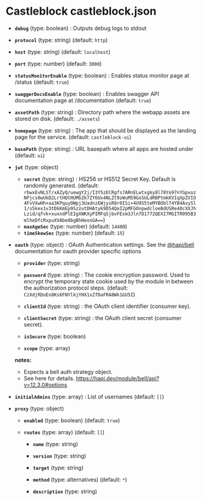 # Castleblock castleblock.json

- **`debug`** (type: boolean) : Outputs debug logs to stdout

- **`protocol`** (type: string)
  (default: `http`)
- **`host`** (type: string)
  (default: `localhost`)
- **`port`** (type: number)
  (default: `3000`)
- **`statusMonitorEnable`** (type: boolean) : Enables status monitor page at /status
  (default: `true`)
- **`swaggerDocsEnable`** (type: boolean) : Enables swagger API documentation page at /documentation
  (default: `true`)
- **`assetPath`** (type: string) : Directory path where the webapp assets are stored on disk.
  (default: `./assets`)
- **`homepage`** (type: string) : The app that should be displayed as the landing page for the service.
  (default: `castleblock-ui`)
- **`basePath`** (type: string) : URL basepath where all apps are hosted under
  (default: `ui`)
- **`jwt`** (type: object)

  - **`secret`** (type: string) : HS256 or HS512 Secret Key. Default is randomly generated.
    (default: `rbwxEvNLST/xAZyQ/uewgY2j/I3Y5zECRgfs7ARnELwtxgky8l78Yo97nYGpxozNPjcs0wUkD2LrtHQtHUMbZk7ZY6Ux4NLZt9zWuM59GoSULdRBPtmkKVIqXpZVIO4FvVXwHh+aa3KPquyOWpj3UadnzEWjysR8r0ISi+4U9S5teMYBObl74YB4AvySl1/s5kex1v3tDkKmEp9SzzutDHAtyk9D54QoI2pMFGOnpwdcloeBdUSRe40cXXJhLzid/qfvk+xuxndPlEIgXWKXyPIMFqSjbvFEsm3Jln7D1772QEXI7MGITR095B3mlheDfcRxpuXVAbe8bgBhHeosGA==`)
  - **`maxAgeSec`** (type: number)
    (default: `14400`)
  - **`timeSkewSec`** (type: number)
    (default: `15`)

- **`oauth`** (type: object) : OAuth Authentication settings. See the [@hapi/bell](https://hapi.dev/module/bell/api?v=12.3.0#options) documentation for oauth provider specific options

  - **`provider`** (type: string)

  - **`password`** (type: string) : The cookie encryption password. Used to encrypt the temporary state cookie used by the module in between the authorization protocol steps.
    (default: `CzXdjRDoEn8Ks6FNYlkjYHX1xZfDaFRA8Wk1GU5I`)
  - **`clientId`** (type: string) : the OAuth client identifier (consumer key).

  - **`clientSecret`** (type: string) : the OAuth client secret (consumer secret).

  - **`isSecure`** (type: boolean)

  - **`scope`** (type: array)

  **notes:**

  - Expects a bell auth strategy object.
  - See here for details. https://hapi.dev/module/bell/api?v=12.3.0#options

- **`initialAdmins`** (type: array) : List of usernames
  (default: `[]`)

- **`proxy`** (type: object)

  - **`enabled`** (type: boolean)
    (default: `true`)
  - **`routes`** (type: array)
    (default: `[]`)

    - **`name`** (type: string)

    - **`version`** (type: string)

    - **`target`** (type: string)

    - **`method`** (type: alternatives)
      (default: `*`)
    - **`description`** (type: string)
